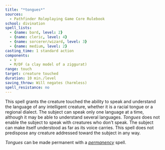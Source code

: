 ```yaml
---
title: "*tongues*"
sources:
  - Pathfinder Roleplaying Game Core Rulebook
school: divination
spell_lists:
  - {name: bard, level: 2}
  - {name: cleric, level: 4}
  - {name: sorcerer/wizard, level: 3}
  - {name: medium, level: 2}
casting_time: 1 standard action
components:
  - V
  - M/DF (a clay model of a ziggurat)
range: touch
target: creature touched
duration: 10 min./level
saving_throw: Will negates (harmless)
spell_resistance: no
---
```


This spell grants the creature touched the ability to speak and understand the language of any intelligent creature, whether it is a racial tongue or a regional dialect. The subject can speak only one language at a time, although it may be able to understand several languages. *Tongues* does not enable the subject to speak with creatures who don't speak. The subject can make itself understood as far as its voice carries. This spell does not predispose any creature addressed toward the subject in any way.

*Tongues* can be made permanent with a [*permanency*](/spells/permanency/) spell.


